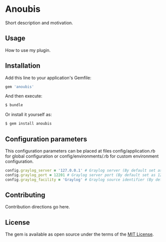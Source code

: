 # Anoubis
Short description and motivation.

## Usage
How to use my plugin.

## Installation
Add this line to your application's Gemfile:

```ruby
gem 'anoubis'
```

And then execute:
```bash
$ bundle
```

Or install it yourself as:
```bash
$ gem install anoubis
```

## Configuration parameters

This configuration parameters can be placed at files config/application.rb for global configuration or config/environments/<environment>.rb for custom environment configuration.

```ruby
config.graylog_server = '127.0.0.1' # Graylog server (By default set as '127.0.0.1') (*optional)
config.graylog_port = 12201 # Graylog server port (By default set as 12201) (*optional)
config.graylog_facility = 'Graylog' # Graylog source identifier (By default set as 'Graylog') (*optional)
```

## Contributing
Contribution directions go here.

## License
The gem is available as open source under the terms of the [MIT License](https://opensource.org/licenses/MIT).
